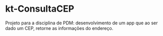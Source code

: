 # kt-ConsultaCEP
Projeto para a disciplina de PDM: desenvolvimento de um app que ao ser dado um CEP, retorne as informações do endereço.

